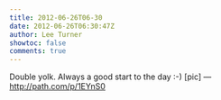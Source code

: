 ```yaml
---
title: 2012-06-26T06-30
date: 2012-06-26T06:30:47Z
author: Lee Turner
showtoc: false
comments: true
---
```


Double yolk. Always a good start to the day :-) [pic] — http://path.com/p/1EYnS0

